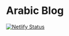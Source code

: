 # Arabic Blog

[![Netlify Status](https://api.netlify.com/api/v1/badges/21da47ec-5852-4050-8cdc-135e5eaeb94a/deploy-status)](https://app.netlify.com/sites/arabicblog/deploys)